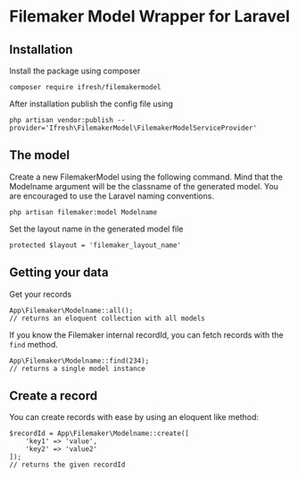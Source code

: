 # Filemaker Model Wrapper for Laravel

## Installation
Install the package using composer
```
composer require ifresh/filemakermodel
```
After installation publish the config file using
```
php artisan vendor:publish --provider='Ifresh\FilemakerModel\FilemakerModelServiceProvider'
```
## The model
Create a new FilemakerModel using the following command. Mind that the Modelname argument will be the classname of the generated model. You are encouraged to use the Laravel naming conventions.
```
php artisan filemaker:model Modelname
```

Set the layout name in the generated model file
```
protected $layout = 'filemaker_layout_name'
```

## Getting your data
Get your records
```
App\Filemaker\Modelname::all();
// returns an eloquent collection with all models
```

If you know the Filemaker internal recordId, you can fetch records with the `find` method.
```
App\Filemaker\Modelname::find(234);
// returns a single model instance
```

## Create a record
You can create records with ease by using an eloquent like method:
```
$recordId = App\Filemaker\Modelname::create([
    'key1' => 'value',
    'key2' => 'value2'
]);
// returns the given recordId
```
